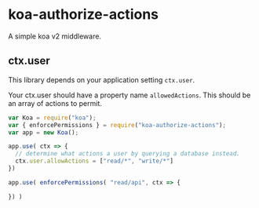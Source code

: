 # koa-authorize-actions
A simple koa v2 middleware.

## ctx.user

This library depends on your application setting `ctx.user`.

Your ctx.user should have a property name `allowedActions`. This should be an array of actions to permit.

```js
var Koa = require("koa");
var { enforcePermissions } = require("koa-authorize-actions");
var app = new Koa();

app.use( ctx => {
  // determine what actions a user by querying a database instead.
  ctx.user.allowActions = ["read/*", "write/*"]
})

app.use( enforcePermissions( "read/api", ctx => {

}) )

```
